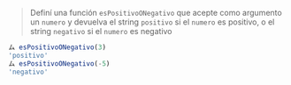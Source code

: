 > Definí una función `esPositivoONegativo` que acepte como argumento un `numero` y devuelva el string `positivo` si el `numero` es positivo, o el string `negativo` si el `numero` es negativo
>
```javascript
ム esPositivoONegativo(3)
'positivo'
ム esPositivoONegativo(-5)
'negativo'
```